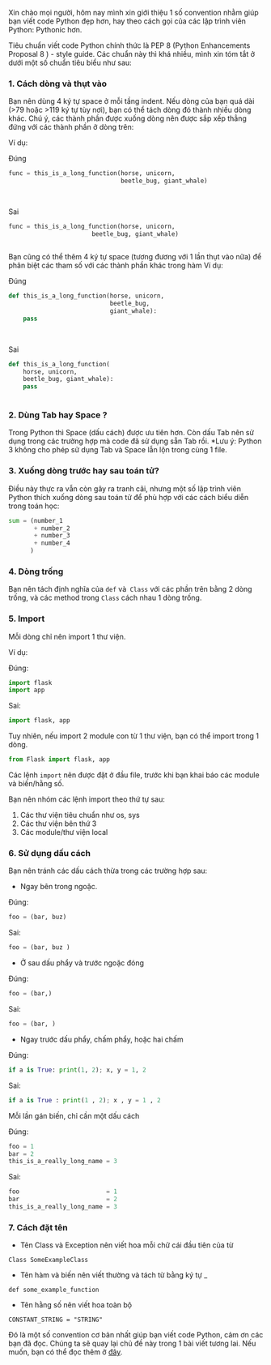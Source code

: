 Xin chào mọi người, hôm nay mình xin giới thiệu 1 số convention nhằm giúp bạn viết code Python đẹp hơn, hay theo cách gọi của các lập trình viên Python: Pythonic hơn.

Tiêu chuẩn viết code Python chính thức là PEP 8 (Python Enhancements Proposal 8 ) - style guide. Các chuẩn này thì khá nhiều, mình xin tóm tắt ở dưới một số chuẩn tiêu biểu như sau:


### 1. Cách dòng và thụt vào
Bạn nên dùng 4 ký tự space ở mỗi tầng indent. Nếu dòng của bạn quá dài (>79 hoặc >119 ký tự tùy nơi), bạn có thể tách dòng đó thành nhiều dòng khác. Chú ý, các thành phần được xuống dòng nên được sắp xếp thẳng đứng với các thành phần ở dòng trên:

Ví dụ: 

Đúng
```python
func = this_is_a_long_function(horse, unicorn,
                               beetle_bug, giant_whale)
                                                                        
                                                               
```
Sai
```python
func = this_is_a_long_function(horse, unicorn,
                       beetle_bug, giant_whale)
                                                                                                                   
```

Bạn cũng có thể thêm 4 ký tự space (tương đương với 1 lần thụt vào nữa) để phân biệt các tham số với các thành phần khác trong hàm
Ví dụ: 

Đúng
```python
def this_is_a_long_function(horse, unicorn,
                            beetle_bug,
                            giant_whale):
    pass              
                                                                        
                                                               
```
Sai
```python
def this_is_a_long_function(
    horse, unicorn,
    beetle_bug, giant_whale):
    pass                       
                                                                                                                   
```

### 2. Dùng Tab hay Space ?

Trong Python thì Space (dấu cách) được ưu tiên hơn. Còn dấu Tab nên sử dụng trong các trường hợp mà code đã sử dụng sẵn Tab rồi. 
*Lưu ý: Python 3 không cho phép sử dụng Tab và Space lẫn lộn trong cùng 1 file.

### 3. Xuống dòng trước hay sau toán tử?


Điều này thực ra vẫn còn gây ra tranh cãi, nhưng một số lập trình viên Python thích xuống dòng sau toán tử để phù hợp với các cách biểu diễn trong toán học:

```Python
sum = (number_1
       + number_2
       + number_3
       + number_4
      )
```

### 4. Dòng trống
Bạn nên tách định nghĩa của `def` và` Class` với các phần trên bằng 2 dòng trống, và các method trong `Class` cách nhau 1 dòng trống. 

### 5. Import
Mỗi dòng chỉ nên import 1 thư viện.

Ví dụ:

Đúng:
```Python
import flask
import app
```

Sai:
```Python
import flask, app
```

Tuy nhiên, nếu import 2 module con từ 1 thư viện, bạn có thể import trong 1 dòng.
```Python
from Flask import flask, app
```

Các lệnh `import` nên được đặt ở đầu file, trước khi bạn khai báo các module và biến/hằng số.

Bạn nên nhóm các lệnh import theo thứ tự sau:
1. Các thư viện tiêu chuẩn như os, sys
2. Các thư viện bên thứ 3
3. Các module/thư viện local

### 6. Sử dụng dấu cách
Bạn nên tránh các dấu cách thừa trong các trường hợp sau:

- Ngay bên trong ngoặc.

Đúng:

```Python
foo = (bar, buz)
```

Sai:

```Python
foo = (bar, buz )
```

- Ở sau dấu phẩy và trước ngoặc đóng

Đúng:
```Python
foo = (bar,)
```

Sai:

```Python
foo = (bar, )
```

- Ngay trước dấu phẩy, chấm phẩy, hoặc hai chấm

Đúng:
```Python
if a is True: print(1, 2); x, y = 1, 2
```

Sai:

```Python
if a is True : print(1 , 2); x , y = 1 , 2
```

Mỗi lần gán biến,  chỉ cần một dấu cách

Đúng:
```Python
foo = 1
bar = 2
this_is_a_really_long_name = 3
```

Sai:

```Python
foo                        = 1
bar                        = 2
this_is_a_really_long_name = 3
```

### 7. Cách đặt tên
- Tên Class và Exception nên viết hoa mỗi chữ cái đầu tiên của từ
```
Class SomeExampleClass
```
- Tên hàm và biến nên viết thường và tách từ bằng ký tự _
```
def some_example_function
```
- Tên hằng số nên viết hoa toàn bộ
```
CONSTANT_STRING = "STRING"
```

Đó là một số convention cơ bản nhất giúp bạn viết code Python, cảm ơn các bạn đã đọc. Chúng ta sẽ quay lại chủ đề này trong 1 bài viết tương lai. Nếu muốn, bạn có thể đọc thêm ở [đây](https://www.python.org/dev/peps/pep-0008/).